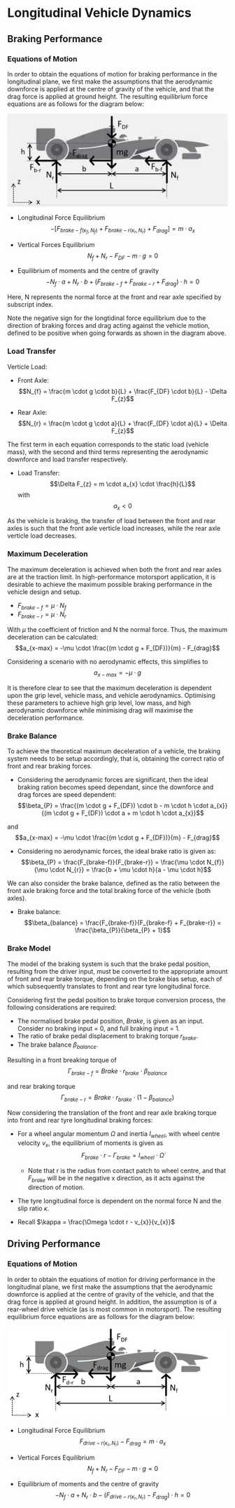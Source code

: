 # Longitudinal Vehicle Dynamics

## Braking Performance

### Equations of Motion

In order to obtain the equations of motion for braking performance in the longitudinal plane, we first make the assumptions that the aerodynamic downforce is applied at the centre of gravity of the vehicle, and that the drag force is applied at ground height. The resulting equilibrium force equations are as follows for the diagram below:

![Longitudinal BRaking Forces](./Images/Longitudinal_Dynamics_Forces.png)

- Longitudinal Force Equilibrium $$-[F_{brake-f(\kappa_{f},N_{f})} + F_{brake-r(\kappa_{r},N_{r})} + F_{drag}] = m \cdot a_{x}$$

- Vertical Forces Equilibrium $$N_{f} + N_{r} - F_{DF} - m \cdot g = 0$$

- Equilibrium of moments and the centre of gravity $$-N_{f} \cdot a + N_{r} \cdot b + (F_{brake-f} + F_{brake-r} + F_{drag}) \cdot h = 0$$

Here, N represents the normal force at the front and rear axle specified by subscript index.

Note the negative sign for the longtidinal force equilibrium due to the direction of braking forces and drag acting against the vehicle motion, defined to be positive when going forwards as shown in the diagram above.

### Load Transfer

Verticle Load:

- Front Axle: $$N_{f} = \frac{m \cdot g \cdot b}{L} + \frac{F_{DF} \cdot b}{L} - \Delta F_{z}$$

- Rear Axle: $$N_{r} = \frac{m \cdot g \cdot a}{L} + \frac{F_{DF} \cdot a}{L} + \Delta F_{z}$$

The first term in each equation corresponds to the static load (vehicle mass), with the second and third terms representing the aerodynamic downforce and load transfer respectively.

- Load Transfer: $$\Delta F_{z} = m \cdot a_{x} \cdot \frac{h}{L}$$ with
$$a_{x} < 0$$

As the vehicle is braking, the transfer of load between the front and rear axles is such that the front axle verticle load increases, while the rear axle verticle load decreases.

### Maximum Deceleration

The maximum deceleration is achieved when both the front and rear axles are at the traction limit. In high-performance motorsport application, it is desirable to achieve the maximum possible braking performance in the vehicle design and setup.

- $F_{brake-f} = \mu \cdot N_{f}$
- $F_{brake-r} = \mu \cdot N_{r}$

With $\mu$ the coefficient of friction and N the normal force. Thus, the maximum deceleration can be calculated: $$a_{x-max} = -\mu \cdot \frac{(m \cdot g + F_{DF})}{m} - F_{drag}$$

Considering a scenario with no aerodynamic effects, this simplifies to $$a_{x-max} = -\mu \cdot g$$

It is therefore clear to see that the maximum deceleration is dependent upon the grip level, vehicle mass, and vehicle aerodynamics. Optimising these parameters to achieve high grip level, low mass, and high aerodynamic downforce while minimising drag will maximise the deceleration performance.

### Brake Balance

To achieve the theoretical maximum deceleration of a vehicle, the braking system needs to be setup accordingly, that is, obtaining the correct ratio of front and rear braking forces. 

- Considering the aerodynamic forces are significant, then the ideal braking ration becomes speed dependant, since the downforce and drag forces are speed dependent: $$\beta_{P} = \frac{(m \cdot g + F_{DF}) \cdot b - m \cdot h \cdot a_{x}}{(m \cdot g + F_{DF}) \cdot a + m \cdot h \cdot a_{x}}$$

and $$a_{x-max} = -\mu \cdot \frac{(m \cdot g + F_{DF})}{m} - F_{drag}$$

- Considering no aerodynamic forces, the ideal brake ratio is given as: $$\beta_{P} = \frac{F_{brake-f}}{F_{brake-r}} = \frac{\mu \cdot N_{f}}{\mu \cdot N_{r}} = \frac{b + \mu \cdot h}{a - \mu \cdot h}$$

We can also consider the brake balance, defined as the ratio between the front axle braking force and the total braking force of the vehicle (both axles).

- Brake balance: $$\beta_{balance} = \frac{F_{brake-f}}{F_{brake-f} + F_{brake-r}} = \frac{\beta_{P}}{\beta_{P} + 1}$$

### Brake Model

The model of the braking system is such that the brake pedal position, resulting from the driver input, must be converted to the appropriate amount of front and rear brake torque, depending on the brake bias setup, each of which subsequently translates to front and rear tyre longitudinal force.

Considering first the pedal position to brake torque conversion process, the following considerations are required:

- The normalised brake pedal position, $Brake$, is given as an input. Consider no braking input = 0, and full braking input = 1.
- The ratio of brake pedal displacement to braking torque $r_{brake}$.
- The brake balance $\beta_{balance}$.

Resulting in a front breaking torque of $$\Gamma_{brake-f} = Brake \cdot r_{brake} \cdot \beta_{balance}$$

and rear braking torque $$\Gamma_{brake-r} = Brake \cdot r_{brake} \cdot (1 - \beta_{balance})$$

Now considering the translation of the front and rear axle braking torque into front and rear tyre longitudinal braking forces:

- For a wheel angular momentum $\Omega$ and inertia $I_{wheel}$, with wheel centre velocity $v_{x}$, the equilibrium of moments is given as $$F_{brake} \cdot r - \Gamma_{brake} = I_{wheel} \cdot \dot{\Omega}$$

    - Note that r is the radius from contact patch to wheel centre, and that $F_{brake}$ will be in the negative x direction, as it acts against the direction of motion.

- The tyre longitudinal force is dependent on the normal force N and the slip ratio $\kappa$.

- Recall $\kappa = \frac{\Omega \cdot r - v_{x}}{v_{x}}$

## Driving Performance

### Equations of Motion

In order to obtain the equations of motion for driving performance in the longitudinal plane, we first make the assumptions that the aerodynamic downforce is applied at the centre of gravity of the vehicle, and that the drag force is applied at ground height. In addition, the assumption is of a rear-wheel drive vehicle (as is most common in motorsport). The resulting equilibrium force equations are as follows for the diagram below:

![Longitudinal Driving Forces](./Images/Longitudinal_Dynamics_Driving_Forces.png)

- Longitudinal Force Equilibrium $$F_{drive-r(\kappa_{r},N_{r})} - F_{drag} = m \cdot a_{x}$$

- Vertical Forces Equilibrium $$N_{f} + N_{r} - F_{DF} - m \cdot g = 0$$

- Equilibrium of moments and the centre of gravity $$-N_{f} \cdot a + N_{r} \cdot b - (F_{drive-r(\kappa_{r},N_{r})} - F_{drag}) \cdot h = 0$$

